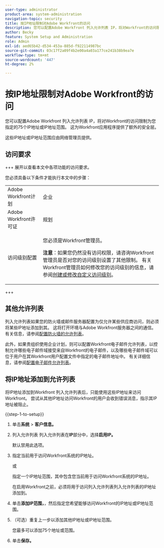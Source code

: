```yaml
---
user-type: administrator
product-area: system-administration
navigation-topic: security
title: 按IP地址限制对Adobe Workfront的访问
description: 您可以配置Adobe Workfront 列入允许列表 IP，将对Workfront的访问限制为您指定的75个IP地址或IP地址范围。 这为Workfront应用程序提供了额外的安全层。
author: Becky
feature: System Setup and Administration
role: Admin
exl-id: aed65b42-d534-453a-885d-f922114987bc
source-git-commit: 03c17f2a09f4b2e00a4a03a177ce241b38b9ea7e
workflow-type: tm+mt
source-wordcount: '447'
ht-degree: 2%

---
```


# 按IP地址限制对Adobe Workfront的访问

<!--
>[!IMPORTANT]
>
>This functionality is not currently available to organizations that have been onboarded to the Adobe Admin Console. It will be available in the Adobe Admin Console in a future release. -->

您可以配置Adobe Workfront 列入允许列表 IP，将对Workfront的访问限制为您指定的75个IP地址或IP地址范围。 这为Workfront应用程序提供了额外的安全层。

这些IP地址或IP地址范围应由网络管理员提供。

## 访问要求

+++ 展开以查看本文中各项功能的访问要求。

您必须具备以下条件才能执行本文中的步骤：

<table style="table-layout:auto"> 
 <col> 
 <col> 
 <tbody> 
  <tr> 
   <td role="rowheader">Adobe Workfront计划</td> 
   <td> <p>企业</p> </td> 
  </tr> 
  <tr> 
   <td role="rowheader">Adobe Workfront许可证</td> 
   <td>规划</td> 
  </tr> 
  <tr> 
   <td role="rowheader">访问级别配置</td> 
   <td> <p>您必须是Workfront管理员。</p> <p><b>注意</b>：如果您仍然没有访问权限，请咨询Workfront管理员是否对您的访问级别设置了其他限制。 有关Workfront管理员如何修改您的访问级别的信息，请参阅<a href="../../../administration-and-setup/add-users/configure-and-grant-access/create-modify-access-levels.md" class="MCXref xref">创建或修改自定义访问级别</a>。</p> </td> 
  </tr> 
 </tbody> 
</table>

+++

## 其他允许列表

列入允许列表如果您的防火墙或邮件服务器配置为仅允许某些供应商访问，则必须将某些IP地址添加到其。 这将打开环境与Adobe Workfront服务器之间的通信。 有关信息，请参阅[配置防火墙的允许列表](../../../administration-and-setup/get-started-wf-administration/configure-your-firewall.md)。

此外，如果贵组织使用企业计划，则可以配置Workfront电子邮件允许列表，以控制允许哪些电子邮件域接受来自Workfront的电子邮件，以及哪些电子邮件域可以位于用户在其Workfront用户配置文件中指定的电子邮件地址中。 有关详细信息，请参阅[配置电子邮件允许列表](../../../administration-and-setup/get-started-wf-administration/configure-your-email-allowlist.md)。

## 将IP地址添加到允许列表

将IP地址添加到Workfront 列入允许列表后，只能使用这些IP地址来访问Workfront。 尝试从其他IP地址访问Workfront的用户会收到错误消息，指示其IP地址被阻止。

{{step-1-to-setup}}

1. 单击&#x200B;**系统** > **客户信息。**

1. 列入允许列表 列入允许列表在&#x200B;**IP**&#x200B;部分中，选择&#x200B;**启用IP。**

   默认禁用此选项。

1. 指定当前用于访问Workfront系统的IP地址。

   或

   指定一个IP地址范围，其中包含您当前用于访问Workfront系统的IP地址。

   在启用Workfront之前，必须将用于访问列入允许列表列入允许列表的IP地址添加到。

1. 单击&#x200B;**添加IP范围，**，然后指定您希望能够访问Workfront的IP地址或IP地址范围。
1. （可选）重复上一步以添加其他IP地址或IP地址范围。

   您最多可以添加75个地址或范围。

1. 单击&#x200B;**保存。**
